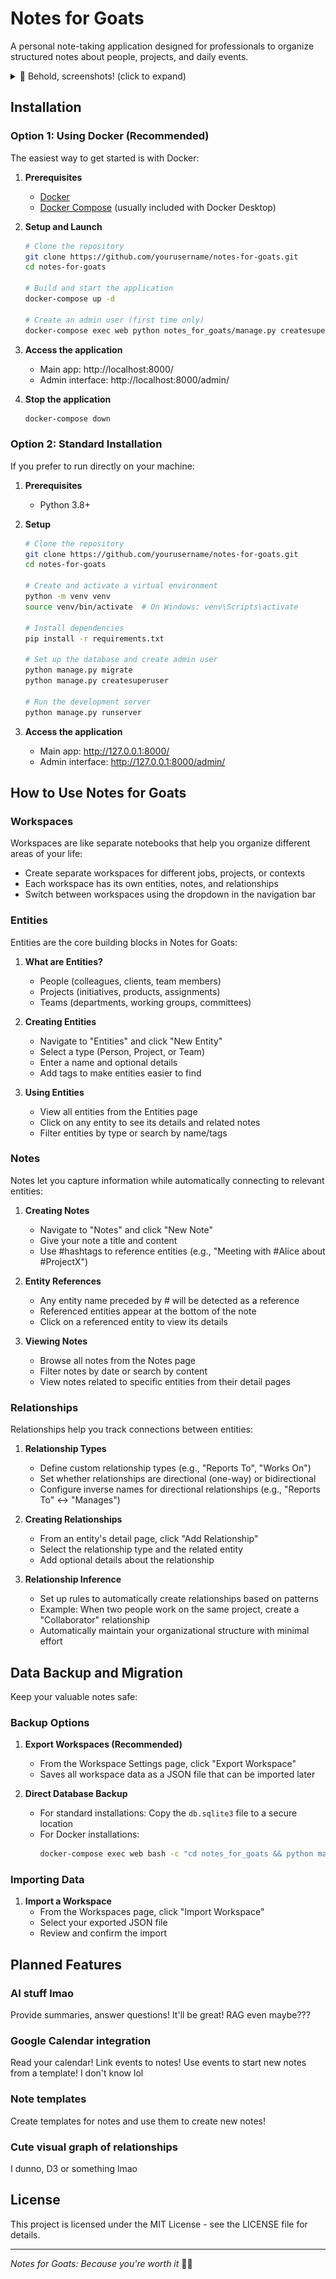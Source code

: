 # Notes for Goats

A personal note-taking application designed for professionals to organize structured notes about people, projects, and daily events.

<details>
<summary>📸 Behold, screenshots! (click to expand)</summary>

![Home Screen](screenshots/home.png)
![Notes](screenshots/notes.png)
![Entities](screenshots/entities.png)
![Relationships](screenshots/relationships.png)
![Backups](screenshots/backups.png)

</details>

## Installation

### Option 1: Using Docker (Recommended)

The easiest way to get started is with Docker:

1. **Prerequisites**
   - [Docker](https://www.docker.com/get-started)
   - [Docker Compose](https://docs.docker.com/compose/install/) (usually included with Docker Desktop)

2. **Setup and Launch**
   
   ```bash
   # Clone the repository
   git clone https://github.com/yourusername/notes-for-goats.git
   cd notes-for-goats
   
   # Build and start the application
   docker-compose up -d
   
   # Create an admin user (first time only)
   docker-compose exec web python notes_for_goats/manage.py createsuperuser
   ```

3. **Access the application**
   - Main app: http://localhost:8000/
   - Admin interface: http://localhost:8000/admin/

4. **Stop the application**
   
   ```bash
   docker-compose down
   ```

### Option 2: Standard Installation

If you prefer to run directly on your machine:

1. **Prerequisites**
   - Python 3.8+

2. **Setup**
   
   ```bash
   # Clone the repository
   git clone https://github.com/yourusername/notes-for-goats.git
   cd notes-for-goats
   
   # Create and activate a virtual environment
   python -m venv venv
   source venv/bin/activate  # On Windows: venv\Scripts\activate
   
   # Install dependencies
   pip install -r requirements.txt
   
   # Set up the database and create admin user
   python manage.py migrate
   python manage.py createsuperuser
   
   # Run the development server
   python manage.py runserver
   ```

3. **Access the application**
   - Main app: http://127.0.0.1:8000/
   - Admin interface: http://127.0.0.1:8000/admin/

## How to Use Notes for Goats

### Workspaces

Workspaces are like separate notebooks that help you organize different areas of your life:

- Create separate workspaces for different jobs, projects, or contexts
- Each workspace has its own entities, notes, and relationships
- Switch between workspaces using the dropdown in the navigation bar

### Entities

Entities are the core building blocks in Notes for Goats:

1. **What are Entities?**
   - People (colleagues, clients, team members)
   - Projects (initiatives, products, assignments)
   - Teams (departments, working groups, committees)

2. **Creating Entities**
   - Navigate to "Entities" and click "New Entity"
   - Select a type (Person, Project, or Team)
   - Enter a name and optional details
   - Add tags to make entities easier to find

3. **Using Entities**
   - View all entities from the Entities page
   - Click on any entity to see its details and related notes
   - Filter entities by type or search by name/tags

### Notes

Notes let you capture information while automatically connecting to relevant entities:

1. **Creating Notes**
   - Navigate to "Notes" and click "New Note"
   - Give your note a title and content
   - Use #hashtags to reference entities (e.g., "Meeting with #Alice about #ProjectX")

2. **Entity References**
   - Any entity name preceded by # will be detected as a reference
   - Referenced entities appear at the bottom of the note
   - Click on a referenced entity to view its details

3. **Viewing Notes**
   - Browse all notes from the Notes page
   - Filter notes by date or search by content
   - View notes related to specific entities from their detail pages

### Relationships

Relationships help you track connections between entities:

1. **Relationship Types**
   - Define custom relationship types (e.g., "Reports To", "Works On")
   - Set whether relationships are directional (one-way) or bidirectional
   - Configure inverse names for directional relationships (e.g., "Reports To" ↔ "Manages")

2. **Creating Relationships**
   - From an entity's detail page, click "Add Relationship"
   - Select the relationship type and the related entity
   - Add optional details about the relationship

3. **Relationship Inference**
   - Set up rules to automatically create relationships based on patterns
   - Example: When two people work on the same project, create a "Collaborator" relationship
   - Automatically maintain your organizational structure with minimal effort

## Data Backup and Migration

Keep your valuable notes safe:

### Backup Options

1. **Export Workspaces (Recommended)**
   - From the Workspace Settings page, click "Export Workspace"
   - Saves all workspace data as a JSON file that can be imported later

2. **Direct Database Backup**
   - For standard installations: Copy the `db.sqlite3` file to a secure location
   - For Docker installations:
     ```bash
     docker-compose exec web bash -c "cd notes_for_goats && python manage.py export_data"
     ```

### Importing Data

1. **Import a Workspace**
   - From the Workspaces page, click "Import Workspace"
   - Select your exported JSON file
   - Review and confirm the import

## Planned Features

### AI stuff lmao

Provide summaries, answer questions! It'll be great! RAG even maybe???

### Google Calendar integration

Read your calendar! Link events to notes! Use events to start new notes from a template! I don't know lol

### Note templates

Create templates for notes and use them to create new notes!

### Cute visual graph of relationships

I dunno, D3 or something lmao

## License

This project is licensed under the MIT License - see the LICENSE file for details.

---

*Notes for Goats: Because you're worth it* 🐐📝